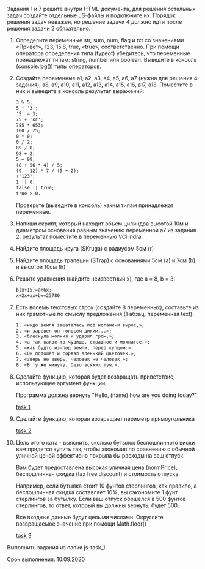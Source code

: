 Задания 1 и 7 решите внутри HTML-документа, для решения остальных задач
создайте отдельные JS-файлы и подключите их. Порядок решения задач неважен, но решение
задачи 4 должно идти после решения задачи 2 обязательно.

1) Определите переменные str, sum, num, flag и txt со значениями «Привет», 123, 15.8,
   true, «true», соответственно. При помощи оператора определения типа (typeof)
   убедитесь, что переменные принадлежат типам: string, number или boolean. Выведите в
   консоль (console.log()) типы операторов.
   
2) Создайте переменные a1, a2, a3, a4, a5, a6, a7 (нужна для решения 4 задания), a8, a9,
   a10, a11, a12, a13, a14, a15, a16, a17, a18. Поместите в них и выведите в консоль результат выражений:
   ```html 5 % 3;
   3 % 5;
   5 + '3';
   '5' – 3;
   75 + 'кг';
   785 * 653;
   100 / 25;
   0 * 0;
   0 / 2;
   89 / 0;
   98 + 2;
   5 – 98;
   (8 + 56 * 4) / 5;
   (9 - 12) * 7 / (5 + 2);
   +"123";
   1 || 0;
   false || true;
   true > 0.
   ```
   Проверьте (выведите в консоль) каким типам принадлежат переменные.
   
3) Напиши скрипт, который находит объем цилиндра высотой 10м и диаметром
   основания равным значению переменной a7 из задания 2, результат поместите в
   переменную VCilindra
   
4) Найдите площадь круга (SKruga) с радиусом 5см (r)
   
5) Найдите площадь трапеции (STrap) с основаниями 5см (a) и 7см (b), и высотой 10см
   (h)
   
6) Решите уравнения (найдите неизвестный x), где a = 8, b = 3:
   ```html a+2(x-b)=16;
   b(x+15)=a+6x;
   x+2x+ax+bx=23780
   ```
   
7) Есть восемь текстовых строк (создайте 8 переменных), составьте из них грамотные по
   смыслу предложения (1 абзац, переменная text):
   
   ```html 
   1. «индо земля зашаталась под ногами-и вырос,»;
   2. «и заревел он голосом диким...»;
   3. «блеснула молния и ударил гром,»;
   4. «а так какое-то чудище, страшное и мохнатое,»;
   5. «как будто из-под земли, перед купцом:»;
   6. «Он подошёл и сорвал аленький цветочек.»;
   7. «зверь не зверь, человек не человек,»;
   8. «В ту же минуту, безо всяких туч,». 
   ```

8) Сделайте функцию, которая будет возвращать приветствие, использующее аргумент функции;

    Программа должна вернуть "Hello, (name) how are you doing today?"

    [task  1](https://www.codewars.com/kata/55a70521798b14d4750000a4/train/javascript)

9) Сделайте функцию, которая возвращает периметр прямоугольника

    [task 2](https://www.codewars.com/kata/5ab6538b379d20ad880000ab/train/javascript)

10) Цель этого ката - выяснить, сколько бутылок беспошлинного виски вам придется купить так, чтобы экономия по сравнению с обычной уличной ценой эффективно покрыла бы расходы на ваш отпуск.

    Вам будет предоставлена высокая уличная цена (normPrice), беспошлинная скидка (tax free discount) и стоимость отпуска.

    Например, если бутылка стоит 10 фунтов стерлингов, как правило, а беспошлинная скидка составляет 10%, вы сэкономите 1 фунт стерлингов за бутылку. Если ваш отпуск обошелся в 500 фунтов стерлингов, то ответ, который вы должны вернуть, будет 500.

    Все входные данные будут целыми числами. Округлите возвращаемое значение при помощи Math.floor()

    [task 3](https://www.codewars.com/kata/57e92e91b63b6cbac20001e5/train/javascript)

Выполнить задания из папки js-task_1

Срок выполнения: 10.09.2020

